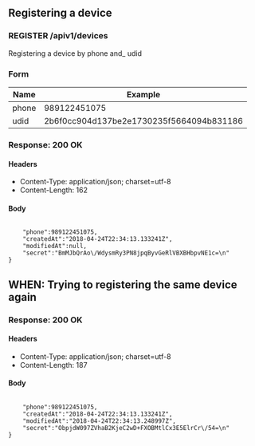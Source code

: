## Registering a device

### REGISTER /apiv1/devices

Registering a device by phone and_ udid

### Form

Name | Example
--- | ---
phone | 989122451075
udid | 2b6f0cc904d137be2e1730235f5664094b831186

### Response: 200 OK

#### Headers

* Content-Type: application/json; charset=utf-8
* Content-Length: 162

#### Body

```json
```

```{
    "phone":989122451075,
    "createdAt":"2018-04-24T22:34:13.133241Z",
    "modifiedAt":null,
    "secret":"BmMJbQrAo\/WdysmRy3PN8jpqByvGeRlVBXBHbpvNE1c=\n"
}
```

## WHEN: Trying to registering the same device again

### Response: 200 OK

#### Headers

* Content-Type: application/json; charset=utf-8
* Content-Length: 187

#### Body

```json
```

```{
    "phone":989122451075,
    "createdAt":"2018-04-24T22:34:13.133241Z",
    "modifiedAt":"2018-04-24T22:34:13.248997Z",
    "secret":"ObpjdW097ZVhaB2KjeC2wD+FXOBMtlCx3E5ElrCr\/54=\n"
}
```

